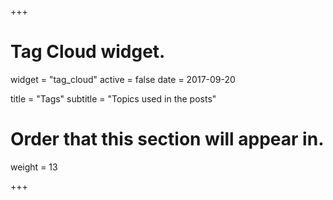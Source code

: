 +++
# Tag Cloud widget.
widget = "tag_cloud"
active = false
date = 2017-09-20

title = "Tags"
subtitle = "Topics used in the posts"

# Order that this section will appear in.
weight = 13

+++
